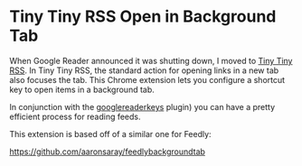 Tiny Tiny RSS Open in Background Tab
===

When Google Reader announced it was shutting down, I moved to [Tiny Tiny RSS](http://tt-rss.org/). In Tiny Tiny RSS, the standard action for opening links in a new tab also focuses the tab. This Chrome extension lets you configure a shortcut key to open items in a background tab.

In conjunction with the [googlereaderkeys](https://github.com/markwaters/ttrss-plugin-googlereaderkeys) plugin) you can have a pretty efficient process for reading feeds.

This extension is based off of a similar one for Feedly:

https://github.com/aaronsaray/feedlybackgroundtab
